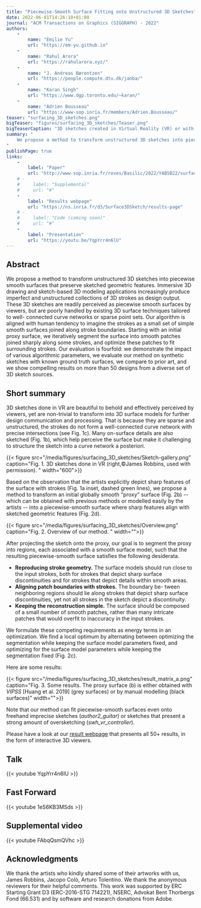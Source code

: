 ```yaml
---
title: "Piecewise-Smooth Surface Fitting onto Unstructured 3D Sketches"
date: 2022-06-01T14:26:10+01:00
journal: "ACM Transactions on Graphics (SIGGRAPH) - 2022"
authors:
    - 
        name: "Emilie Yu"
        url: "https://em-yu.github.io"
    - 
        name: "Rahul Arora"
        url: "https://rahularora.xyz/"
    - 
        name: "J. Andreas Bærentzen"
        url: "https://people.compute.dtu.dk/janba/"
    -
        name: "Karan Singh"
        url: "https://www.dgp.toronto.edu/~karan/"
    -
        name: "Adrien Bousseau"
        url: "https://www-sop.inria.fr/members/Adrien.Bousseau/"
teaser: "surfacing_3D_sketches.png"
bigTeaser: "figures/surfacing_3D_sketches/Teaser.png"
bigTeaserCaption: "3D sketches created in Virtual Reality (VR) or with sketch-based modeling systems often depict piecewise-smooth surfaces (a), but lack proper inter-stroke connectivity to detect the individual surface patches, as illustrated in the insets where pen strokes do not intersect precisely, and where detail strokes lie on the imaginary surface without being connected to other strokes. State-of-the-art surfacing algorithms only produce smooth surfaces from such sparse and unstructured 3D data (b). Our algorithm segments such an initial smooth surface into regions aligned with the pen strokes to produce a piecewise-smooth surface that better captures the intended shape. ©James Robbins, used with permission."
summary: "
    We propose a method to transform unstructured 3D sketches into piecewise smooth surfaces that preserve sketched geometric features.
"
publishPage: true
links:
    -
        label: "Paper"
        url: "http://www-sop.inria.fr/reves/Basilic/2022/YABSB22/surfacing_sketches.pdf"
    # -
    #     label: "Supplemental"
    #     url: "#"
    -
        label: "Results webpage"
        url: "https://ns.inria.fr/d3/Surface3DSketch/results-page"
    # -
    #     label: "Code (coming soon)"
    #     url: "#"
    -
        label: "Presentation"
        url: "https://youtu.be/YqpYrr4n6lU"
---
```


## Abstract

We propose a method to transform unstructured 3D sketches into piecewise smooth surfaces that preserve sketched geometric features. Immersive 3D drawing and sketch-based 3D modeling applications increasingly produce imperfect and unstructured collections of 3D strokes as design output. These 3D sketches are readily perceived as piecewise smooth surfaces by viewers, but are poorly handled by existing 3D surface techniques tailored to well- connected curve networks or sparse point sets. Our algorithm is aligned with human tendency to imagine the strokes as a small set of simple smooth surfaces joined along stroke boundaries. Starting with an initial proxy surface, we iteratively segment the surface into smooth patches joined sharply along some strokes, and optimize these patches to fit surrounding strokes. Our evaluation is fourfold: we demonstrate the impact of various algorithmic parameters, we evaluate our method on synthetic sketches with known ground truth surfaces, we compare to prior art, and we show compelling results on more than 50 designs from a diverse set of 3D sketch sources.


## Short summary

3D sketches done in VR are beautiful to behold and effectively perceived by viewers, yet are non-trivial to transform into 3D surface models for further design communication and processing. That is because they are sparse and unstructured, the strokes do not form a well-connected curve network with precise intersections (see Fig. 1c). Many on-surface details are also sketched (Fig. 1b), which help perceive the surface but make it challenging to structure the sketch into a curve network a posteriori.

{{< figure src="/media/figures/surfacing_3D_sketches/Sketch-gallery.png" caption="Fig. 1. 3D sketches done in VR (right,©James Robbins, used with permission). " width="600">}}

Based on the observation that the artists explicitly depict sharp features of the surface with strokes (Fig. 1a inset, dashed green lines), we propose a method to transform an initial globally smooth "proxy" surface (Fig. 2b) -- which can be obtained with previous methods or modelled easily by the artists -- into a piecewise-smooth surface where sharp features align with sketched geometric features (Fig. 2d).

{{< figure src="/media/figures/surfacing_3D_sketches/Overview.png" caption="Fig. 2. Overview of our method. " width="">}}

After projecting the sketch onto the proxy, our goal is to segment the proxy into regions, each associated with a smooth surface model, such that the resulting piecewise-smooth surface satisfies the following desiderata.

* **Reproducing stroke geometry.** The surface models should run close to the input strokes, both for strokes that depict sharp surface discontinuities and for strokes that depict details within smooth areas.
* **Aligning patch boundaries with strokes.** The boundary be- tween neighboring regions should lie along strokes that depict sharp surface discontinuities, yet not all strokes in the sketch depict a discontinuity.
* **Keeping the reconstruction simple.** The surface should be composed of a small number of smooth patches, rather than many intricate patches that would overfit to inaccuracy in the input strokes.

We formulate these competing requirements as energy terms in an optimization. We find a local optimum by alternating between optimizing the segmentation while keeping the surface model parameters fixed, and optimizing for the surface model parameters while keeping the segmentation fixed (Fig. 2c).

Here are some results:

{{< figure src="/media/figures/surfacing_3D_sketches/result_matrix_a.png" caption="Fig. 3. Some results. The proxy surface (b) is either obtained with *VIPSS* [Huang et al. 2019] (grey surfaces) or by manual modelling (black surfaces)" width="">}}

Note that our method can fit piecewise-smooth surfaces even onto freehand imprecise sketches (*author2_guitar*) or sketches that present a strong amount of oversketching (*swh_vr_controller*).

Please have a look at our [result webpage](https://ns.inria.fr/d3/Surface3DSketch/results-page) that presents all 50+ results, in the form of interactive 3D viewers.

## Talk

{{< youtube YqpYrr4n6lU >}}


## Fast Forward

{{< youtube 1eS6KB3MSds >}}

## Supplemental video

{{< youtube FAbqQsmQVhc >}}



## Acknowledgments

We thank the artists who kindly shared some of their artworks with us, James Robbins, Jacopo Colò, Arturo Tolentino. We thank the anonymous reviewers for their helpful comments. This work was supported by ERC Starting Grant D3 (ERC-2016-STG 714221), NSERC, Advokat Bent Thorbergs Fond (66.531) and by software and research donations from Adobe.